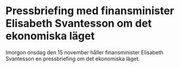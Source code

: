# Pressbriefing med finansminister Elisabeth Svantesson om det ekonomiska läget

Imorgon onsdag den 15 november håller finansminister Elisabeth Svantesson en pressbriefing om det ekonomiska läget.

